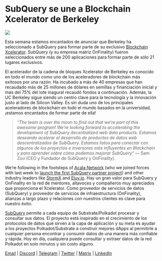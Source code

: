 # SubQuery se une a Blockchain Xcelerator de Berkeley

![](https://miro.medium.com/max/1400/0*gYUy-1COtbpLV1X1)


Esta semana estamos encantados de anunciar que Berkeley ha seleccionado a SubQuery para formar parte de su exclusivo [Blockchain Xcelerator](https://www.xcelerator.berkeley.edu/). SubQuery (y su empresa matriz OnFinality) fueron seleccionados entre más de 200 aplicaciones para formar parte de sólo 21 lugares exclusivos.

El acelerador de la cadena de bloques Xcelerator de Berkeley es conocido en todo el mundo como uno de los aceleradores de blockchain más exitosos por una razón. Ha incubado a más de 40 empresas que han recaudado más de 25 millones de dólares en semillas y financiación inicial y más del 75% del lote inagural recaudó fondos a continuación. Además, la UC Berkeley sigue siendo un centro clave para la tecnología y la innovación justo al lado de Silicon Valley. Es sin duda uno de los principales aceleradores de blockchain en todo el mundo basados en la universidad, ¡estamos encantados de formar parte de ella!

> _“The team is over the moon to find out that we’re part of this awesome program! We’re looking forward to accelerating the development of SubQuery decentralized web data products. Estamos deseando acelerar el desarrollo de productos de datos web descentralizados de SubQuery. Estamos listos para conectar con algunos de los proyectos e inversores más influyentes en Blockchain y para aprender sobre cómo podemos mejorar SubQuery”_ — Sam Zou (CEO y Fundador de SubQuery y OnFinality).

We’re following in the footsteps of [Acala Network](https://acala.network) (who we joined forces with last week to [launch the first SubQuery partner project](https://subquery.medium.com/subquery-integrates-acala-to-aggregate-and-serve-defi-data-to-polkadot-and-kusama-builders-fc9af6a7aae1)) and other industry leaders like [StormX](https://stormx.io) and [Eluv.io](https://eluv.io). Hay un gran valor para SubQuery y OnFinality en la red de mentores, altavoces y compañeros muy apreciados que proporciona el Xcelerator. Como proveedor de servicios de datos (SubQuery) y proveedor de servicios de infraestructura (OnFinality), alianzas a largo plazo y relaciones con nuestros clientes es clave para nuestro éxito.

[SubQuery](https://www.subquery.network/) permite a cada equipo de Substrate/Polkadot procesar y consultar sus datos. El proyecto está inspirado en el crecimiento de los protocolos de datos que sirven a la capa de aplicación y su meta es ayudar a los proyectos Polkadot/Substrate a construir mejores dApps al permitirle a cualquier persona encontrar y consumir datos de una manera más confiable y rápida. Hoy en día, cualquiera puede consultar y extraer datos de la red Polkadot en solo minutos y sin costo alguno.

[Email](mailto:hello@subquery.network) | [Discord](https://discord.com/invite/78zg8aBSMG) | [Telegram](https://t.me/subquerynetwork) | [Twitter](https://twitter.com/subquerynetwork) | [Matrix](https://matrix.to/#/#subquery:matrix.org) | [LinkedIn](https://www.linkedin.com/company/subquery)

